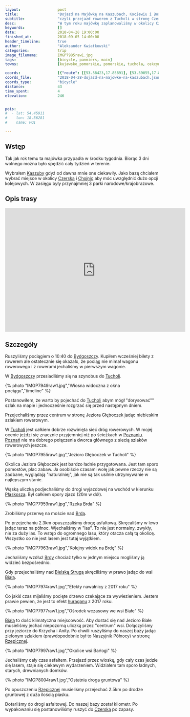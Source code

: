 ```yaml
---
layout:                 post
title:                  "Dojazd na Majówkę na Kaszubach, Kociewiu i Borach Tucholskich"
subtitle:               "czyli przejazd rowerem z Tucholi w stronę Czerska"
desc:                   "W tym roku majówkę zaplanowaliśmy w okolicy Czerska, do którego można bezpośrednio dojechać koleją. Aby urozmaicić dojazd postanowiliśmy dojechać tam z Tucholi. "
keywords:               []
date:                   2018-04-28 19:00:00
finished_at:            2018-09-05 14:00:00
header_timeline:        true
author:                 "Aleksander Kwiatkowski"
categories:             trip
image_filename:         IMGP7985raw1.jpg
tags:                   [bicycle, panniers, main]
towns:                  [kujawsko_pomorskie, pomorskie, tuchola, cekcyn, czersk]

coords:                 [{"route": [[53.58423,17.85891], [53.59055,17.88140], [53.59610,17.88689], [53.60181,17.92140], [53.61214,17.95118], [53.61902,17.95401], [53.63241,17.94835], [53.64095,17.95333], [53.65825,17.97350], [53.67722,17.97161], [53.68520,17.99032], [53.71523,18.00972], [53.73889,18.02783], [53.74889,18.01744], [53.77482,18.00568], [53.78704,17.99152], [53.79201,17.97839], [53.80028,17.97015]], "type": "bicycle"}]
coords_file:            "2018-04-28-dojazd-na-majowke-na-kaszubach.json"
coords_type:            "bicycle"
distance:               43
time_spent:             4
elevation:              246


pois:
#  - lat: 54.45911
#    lon: 18.56281
#    name: POI

---
```


[wiki-nawalnica]: https://pl.wikipedia.org/wiki/Nawa%C5%82nice_w_Polsce_(2017)

[wiki-kaszuby]: https://pl.wikipedia.org/wiki/Kaszuby
[wiki-czersk]: https://pl.wikipedia.org/wiki/Czersk
[wiki-chojnice]: https://pl.wikipedia.org/wiki/Chojnice
[wiki-bydgoszcz]: https://pl.wikipedia.org/wiki/Bydgoszcz
[wiki-tuchola]: https://pl.wikipedia.org/wiki/Tuchola
[wiki-poznan]: https://pl.wikipedia.org/wiki/Pozna%C5%84
[wiki-plaskosz]: https://pl.wikipedia.org/wiki/Plaskosz_(Tuchola)
[wiki-brda]: https://pl.wikipedia.org/wiki/Brda
[wiki-bielska-struga]: https://pl.wikipedia.org/wiki/Bielska_Struga
[wiki-biala]: https://pl.wikipedia.org/wiki/Bia%C5%82a_(wojew%C3%B3dztwo_kujawsko-pomorskie)
[wiki-rzepiczna]: https://pl.wikipedia.org/wiki/Rzepiczna
[wiki-czersk]: https://pl.wikipedia.org/wiki/Czersk


## Wstęp

Tak jak rok temu ta majówka przypadła w środku tygodnia. Biorąc 3 dni wolnego można
było spędzić cały tydzień w terenie.

Wybrałem [Kaszuby][wiki-kaszuby] gdyż od dawna mnie one ciekawiły. Jako bazę chciałem
wybrać miejsce w okolicy [Czerska][wiki-czersk] i [Chojnic][wiki-chojnice] aby
móc uwzględnić dużo opcji kolejowych. W zasięgu były przynajmniej 3
parki narodowe/krajobrazowe.

## Opis trasy

<iframe height='405' width='590' frameborder='0' allowtransparency='true' scrolling='no' src='https://www.strava.com/activities/1537374206/embed/7ec5df8f23b81f05988f0287254e2af053d4392b'></iframe>

## Szczegóły

Ruszyliśmy pociągiem o 10:40 do [Bydgoszczy][wiki-bydgoszcz]. Kupiłem wcześniej bilety
z rowerem ale ostatecznie się okazało, że pociąg nie mimał wagonu rowerowego i z rowerami
jechaliśmy w pierwszym wagonie.

W [Bydgoszczy][wiki-bydgoszcz] przesiadliśmy się na szynobus do [Tucholi][wiki-tuchola].

{% photo "IMGP7949raw1.jpg","Wiosna widoczna z okna pociągu","timeline" %}

Postanowiłem, że warto by pojechać do [Tucholi][wiki-tuchola] abym mógł "dorysować"" szlak na mapie
i jednocześnie rozgrzać się przed następnym dniem.

Przejechaliśmy przez centrum w stronę
Jeziora Głęboczek jadąc niebieskim szlakiem rowerowym.

W [Tucholi][wiki-tuchola] jest całkiem dobrze rozwinięta sieć dróg rowerowych.
W mojej ocenie jeździ się znacznie przyjemniej niż po ścieżkach w [Poznaniu][wiki-poznan].
[Poznań][wiki-poznan] nie ma dobrego połączenia dworca głównego z siecią szlaków rowerowych
jeszcze.

{% photo "IMGP7955raw1.jpg","Jezioro Głęboczek w Tucholi" %}

Okolica Jeziora Głęboczek jest bardzo ładnie przygotowana.
Jest tam sporo pomostów, plac zabaw.
Ja osobiście czasami wolę jak pewne rzeczy nie są zadbane, wyglądają "naturalniej",
jak nie są tak usilnie utrzymywanie w najlepszym stanie.

Wąską uliczką podjechaliśmy do drogi wyjazdowej na wschód w kierunku [Płaskosza][wiki-plaskosz].
Był całkiem spory zjazd (20m w dół).

{% photo "IMGP7959raw1.jpg","Rzeka Brda" %}

Zrobiliśmy przerwę na moście nad [Brdą][wiki-brda].

Po przejechaniu 2.3km opuszczaliśmy drogę asfaltową. Skręcaliśmy w lewo jadąc teraz
na północ. Wjechaliśmy w "las". To nie jest normalny, zwykły, nie za duży las.
To wstęp do ogromnego lasu, który otacza całą tą okolicę.
Wszystko co nie jest lasem jest tutaj wyjątkiem.

{% photo "IMGP7963raw1.jpg","Kolejny widok na Brdę" %}

Jechaliśmy wzdłuż [Brdy][wiki-brda] chociaż tylko w jednym miejscu mogliśmy ją
widzieć bezpośrednio.

Gdy przejechaliśmy nad [Bielską Strugą][wiki-bielska-struga] skręciliśmy w prawo
jadąc do wsi [Biała][wiki-biala].

{% photo "IMGP7974raw1.jpg","Efekty nawałnicy z 2017 roku" %}

Co jakiś czas mijaliśmy pocięte drzewo czekające za wywiezieniem.
Jestem prawie pewien, że jest to efekt [huraganu][wiki-nawalnica] z 2017 roku.

{% photo "IMGP7977raw1.jpg","Ośrodek wczasowy we wsi Białe" %}

[Biała][wiki-biala] to dość klimatyczna miejscowość. Aby dostać się nad Jezioro Białe musieliśmy
jechać niepozorną uliczką przez "centrum" wsi.
Dołączyliśmy przy jeziorze do Krzycha i Anity. Po chwili ruszyliśmy do naszej bazy jadąc
zielonym szlakiem (prawdopodobnie był to Naszyjnik Północy) w stronę
[Rzepicznej][wiki-rzepiczna].

{% photo "IMGP7997raw1.jpg","Okolice wsi Barłogi" %}

Jechaliśmy cały czas asfaltem. Przejazd przez wioskę,
gdy cały czas jedzie się lasem, staje się ciekawym wydarzeniem.
Widziałem tam sporo ładnych, starych, drewnianych domków.

{% photo "IMGP8004raw1.jpg","Ostatnia droga gruntowa" %}

Po opuszczeniu [Rzepicznej][wiki-rzepiczna] musieliśmy przejechać 2.5km
po drodze gruntowej z duża ilością piasku.

Dotarliśmy do drogi asfaltowej. Do naszej bazy został kilometr.
Po wypakowaniu się postanowiliśmy ruszyć do [Czerska][wiki-czersk] po zapasy.
